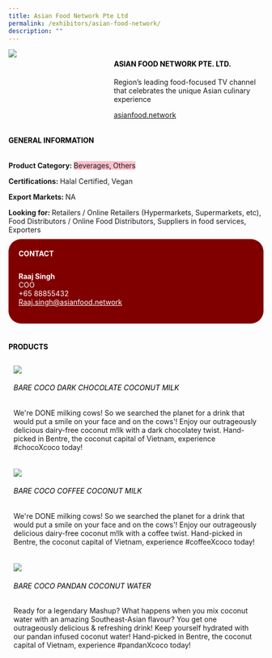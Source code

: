 ```yaml
---
title: Asian Food Network Pte Ltd
permalink: /exhibitors/asian-food-network/
description: ""
---
```

<head>
	<div class="flex-paragraph">
		<!--hi there! this is a comment and will provide you with instructional guides-->
		<!--insert booth number here!-->
		<p style="text-transform: uppercase"></p></div>
			<div class="flex-container" style="display: flex; flex-wrap: wrap;">
				<!--insert DOWNLOAD link of company logo between the " marks!-->
			<div class="card sgds" style="flex: 1 1 40%; display: block;"><img src="https://drive.google.com/u/0/uc?id=1w3GmKldKHWoGVBdwcmbsqg9YJe2vd46A&export=download"></div>
	<div class="card-sgds" style="flex: 1 1 58%; display: block; margin-left: 3px">
		<h4 style="text-transform: uppercase; color: black;"><!--insert the exhibitor's name between the <b> tags here--><b>ASIAN FOOD NETWORK PTE. LTD.</b></h4><!--insert the exhibitor's description between the <p> tags here-->
		<p>Region’s leading food-focused TV channel that celebrates the unique Asian culinary experience</p>
		<!--insert the exhibitor's website link, making sure there is "https:// www." present please. make sure the entire https link goes in between the " marks-->
		<p><a href="https://asianfood.network" target="_blank"><!--insert the www website link here (no need for https)-->asianfood.network</a></p>
	</div>
</div>
</head>

<body>
	<h4 style="text-transform: uppercase; color: black;"><b>General Information</b></h4>
		<div class="flex-container" style="display: flex; flex-wrap: wrap;">
			<div class="card sgds" style="flex: 1 1 65%; display: block; align-self: stretch">
			<div class="flex-paragraph">
			<p><b>Product Category: </b><span style=" background-color: pink; border-radius: 10 px;"><!--insert the exhibitor's pdt cat between the <p> tags here-->Beverages, Others</span></p> 
				<p><b>Certifications: </b><!--insert all the exhibitor's certifications between the </b> and </p> here-->Halal Certified, Vegan</p>
			<p><b>Export Markets: </b><!--insert all the exhibitor's export markets between the </b> and </p> here-->NA</p>
			<p style="margin-bottom: 10px;"><b>Looking for: </b><!--insert all the exhibitor's potential business partners between the </b> and </p> here-->Retailers / Online Retailers (Hypermarkets, Supermarkets, etc), Food Distributors / Online Food Distributors, Suppliers in food services, Exporters</p>
			</div>
		</div>
		<div class="card sgds" style="flex: 1 1 35%; padding: 10px; display: block; background-color: maroon; border-radius: 25px; align-self: center;">
		<h4 style="color: white; margin-top: 10px; margin-left: 10px;">CONTACT</h4>
		<div class="flex-paragraph">
			<!--replace with exhibitor's: -->
			<p style="padding: 10px; color: white;"><b><!-- POC name-->Raaj Singh</b><br><!-- designation-->COO<br><!--contact number-->+65 88855432<br><!-- for linking purposes, insert their email after "mailto:"...--><a href="mailto:Raaj.singh@asianfood.network" style="color: white;"><!--...and also include the display email before </a> here-->Raaj.singh@asianfood.network</a></p>
		</div>
			</div>
		</div>
	<br>
		<h4 style="text-transform: uppercase; color: black;"><b>products</b></h4>
<div style="display: flex; flex-wrap: wrap;">
  <div class="card sgds" style="flex: 1 1 47%; margin: 10px; display: block;"><!--insert the exhibitor's DOWNLOAD image for product between the " marks here-->
	<div class="flex-image" style="display: block;"><img src="https://drive.google.com/u/0/uc?id=1y9RLpRxbC7hS0Bdf1eFX_NpxBNlXQpTV&export=download"></div>
	<div class="flex-paragraph">
		<h6 style="text-transform: uppercase; color: black;"><!--insert product name before </h6> and product description after <p>-->Bare Coco Dark Chocolate Coconut Milk</h6>
		<p>We're DONE milking cows!
So we searched the planet for a drink that would put a smile on your face and on the cows'!
Enjoy our outrageously delicious dairy-free coconut m!lk with a dark chocolatey twist. Hand-picked in Bentre, the coconut capital of Vietnam, experience #chocoXcoco today!</p></div>
	</div>
		<div class="card sgds" style="flex: 1 1 47%; margin: 10px; display: block;">
		<div class="flex-image" style="display: block;"><img src="https://drive.google.com/u/0/uc?id=1w4N0elWtG5RQSgDI1QqJU64J3bx_JIK8&export=download"></div>
	<div class="flex-paragraph">
		<h6 style="text-transform: uppercase; color: black;">Bare Coco Coffee Coconut Milk</h6>
		<p>We're DONE milking cows!
So we searched the planet for a drink that would put a smile on your face and on the cows'!
Enjoy our outrageously delicious dairy-free coconut m!lk with a coffee twist. Hand-picked in Bentre, the coconut capital of Vietnam, experience #coffeeXcoco today!</p></div>
	</div>
		<div class="card sgds" style="flex: 1 1 47%; margin: 10px; display: block;">
		<div class="flex-image" style="display: block;"><img src="https://drive.google.com/u/0/uc?id=15xzECN3LHTrMSI5PFqZGADt6NC-1Jk03&export=download"></div>
	<div class="flex-paragraph">
		<h6 style="text-transform: uppercase; color: black;">Bare Coco Pandan Coconut Water</h6>
		<p>Ready for a legendary Mashup?
What happens when you mix coconut water with an amazing Southeast-Asian flavour? You get one outrageously delicious & refreshing drink!
Keep yourself hydrated with our pandan infused coconut water! Hand-picked in Bentre, the coconut capital of Vietnam, experience #pandanXcoco today!</p></div>
		</div>
	<!--don't delete these 2 tags. double check how the layout looks on the right too and lemme know if there are any problems! thank u so much for ur hardwork!-->
	</div>
</body>